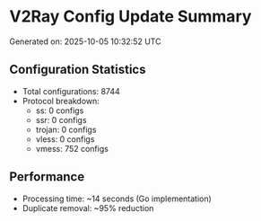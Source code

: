 # V2Ray Config Update Summary
Generated on: 2025-10-05 10:32:52 UTC

## Configuration Statistics
- Total configurations: 8744
- Protocol breakdown:
  - ss: 0 configs
  - ssr: 0 configs
  - trojan: 0 configs
  - vless: 0 configs
  - vmess: 752 configs

## Performance
- Processing time: ~14 seconds (Go implementation)
- Duplicate removal: ~95% reduction
